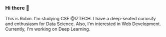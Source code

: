 ### Hi there 👋
This is Robin.
I'm studying CSE @IZTECH.
I have a deep-seated curiosity and enthusiasm for Data Science. Also, I'm interested in Web Development.
Currently, I'm working on Deep Learning.
<!--
**rumutaydin/rumutaydin** is a ✨ _special_ ✨ repository because its `README.md` (this file) appears on your GitHub profile.

Here are some ideas to get you started:

- 🔭 I’m currently working on ...
- 🌱 I’m currently learning ...
- 👯 I’m looking to collaborate on ...
- 🤔 I’m looking for help with ...
- 💬 Ask me about ...
- 📫 How to reach me: ...
- 😄 Pronouns: ...
- ⚡ Fun fact: ...
-->
